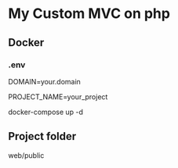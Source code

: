 # My Custom MVC on php 
## Docker
### .env

DOMAIN=your.domain

PROJECT_NAME=your_project

docker-compose up -d 

## Project folder
web/public